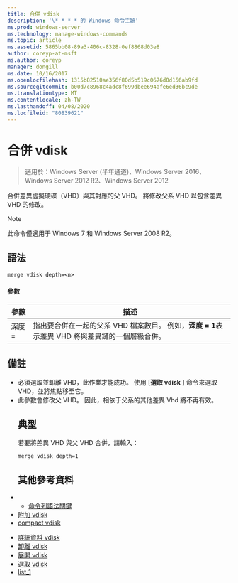 ```yaml
---
title: 合併 vdisk
description: '\* * * * 的 Windows 命令主題'
ms.prod: windows-server
ms.technology: manage-windows-commands
ms.topic: article
ms.assetid: 5865bb08-89a3-406c-8328-0ef8868d03e8
author: coreyp-at-msft
ms.author: coreyp
manager: dongill
ms.date: 10/16/2017
ms.openlocfilehash: 1315b82510ae356f80d5b519c0676d0d156ab9fd
ms.sourcegitcommit: b00d7c8968c4adc8f699dbee694afe6ed36bc9de
ms.translationtype: MT
ms.contentlocale: zh-TW
ms.lasthandoff: 04/08/2020
ms.locfileid: "80839621"
---
```

# <a name="merge-vdisk"></a>合併 vdisk

>適用於：Windows Server (半年通道)、Windows Server 2016、Windows Server 2012 R2、Windows Server 2012

合併差異虛擬硬碟（VHD）與其對應的父 VHD。 將修改父系 VHD 以包含差異 VHD 的修改。
> [!NOTE]
> 此命令僅適用于 Windows 7 和 Windows Server 2008 R2。
> ## <a name="syntax"></a>語法
> ```
> merge vdisk depth=<n>
> ```
> #### <a name="parameters"></a>參數
> 
> | 參數 |                                                                                    描述                                                                                    |
> |-----------|-----------------------------------------------------------------------------------------------------------------------------------------------------------------------------------|
> | 深度 =<n> | 指出要合併在一起的父系 VHD 檔案數目。 例如，**深度 = 1**表示差異 VHD 將與差異鏈的一個層級合併。 |
> 
> ## <a name="remarks"></a>備註
> - 必須選取並卸離 VHD，此作業才能成功。 使用 [**選取 vdisk** ] 命令來選取 VHD，並將焦點移至它。
> - 此參數會修改父 VHD。 因此，相依于父系的其他差異 Vhd 將不再有效。
>   ## <a name="examples"></a><a name=BKMK_Examples></a>典型
>   若要將差異 VHD 與父 VHD 合併，請輸入：
>   ```
>   merge vdisk depth=1
>   ```
>   ## <a name="additional-references"></a>其他參考資料
> - - [命令列語法關鍵](command-line-syntax-key.md)
> - [附加 vdisk](attach-vdisk.md)
> - [compact vdisk](compact-vdisk.md)

-   [詳細資料 vdisk](detail-vdisk.md)
-   [卸離 vdisk](detach-vdisk.md)
-   [展開 vdisk](expand-vdisk.md)
-   [選取 vdisk](select-vdisk.md)
-   [list_1](list_1.md)
